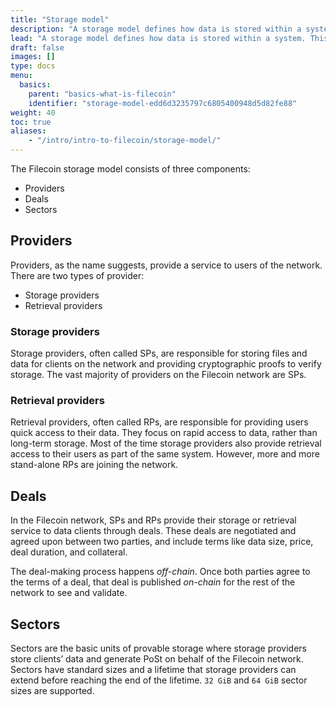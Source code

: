 ```yaml
---
title: "Storage model"
description: "A storage model defines how data is stored within a system. This page covers the basic aspects of Filecoin's storage model."
lead: "A storage model defines how data is stored within a system. This page covers the basic aspects of Filecoin's storage model."
draft: false
images: []
type: docs
menu:
  basics:
    parent: "basics-what-is-filecoin"
    identifier: "storage-model-edd6d3235797c6805400948d5d82fe88"
weight: 40
toc: true
aliases:
    - "/intro/intro-to-filecoin/storage-model/"
---
```


The Filecoin storage model consists of three components:

- Providers
- Deals
- Sectors

## Providers

Providers, as the name suggests, provide a service to users of the network. There are two types of provider:

- Storage providers
- Retrieval providers

### Storage providers

Storage providers, often called SPs, are responsible for storing files and data for clients on the network and providing cryptographic proofs to verify storage. The vast majority of providers on the Filecoin network are SPs.

### Retrieval providers

Retrieval providers, often called RPs, are responsible for providing users quick access to their data. They focus on rapid access to data, rather than long-term storage. Most of the time storage providers also provide retrieval access to their users as part of the same system. However, more and more stand-alone RPs are joining the network.

## Deals

In the Filecoin network, SPs and RPs provide their storage or retrieval service to data clients through deals. These deals are negotiated and agreed upon between two parties, and include terms like data size, price, deal duration, and collateral.

The deal-making process happens _off-chain_. Once both parties agree to the terms of a deal, that deal is published _on-chain_ for the rest of the network to see and validate.

## Sectors

Sectors are the basic units of provable storage where storage providers store clients’ data and generate PoSt on behalf of the Filecoin network. Sectors have standard sizes and a lifetime that storage providers can extend before reaching the end of the lifetime. `32 GiB` and `64 GiB` sector sizes are supported.
